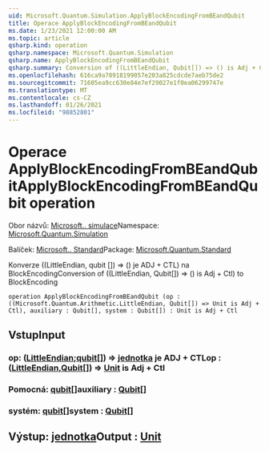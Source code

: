 ```yaml
---
uid: Microsoft.Quantum.Simulation.ApplyBlockEncodingFromBEandQubit
title: Operace ApplyBlockEncodingFromBEandQubit
ms.date: 1/23/2021 12:00:00 AM
ms.topic: article
qsharp.kind: operation
qsharp.namespace: Microsoft.Quantum.Simulation
qsharp.name: ApplyBlockEncodingFromBEandQubit
qsharp.summary: Conversion of ((LittleEndian, Qubit[]) => () is Adj + Ctl) to BlockEncoding
ms.openlocfilehash: 616ca9a78918199057e203a825cdcde7aeb75de2
ms.sourcegitcommit: 71605ea9cc630e84e7ef29027e1f0ea06299747e
ms.translationtype: MT
ms.contentlocale: cs-CZ
ms.lasthandoff: 01/26/2021
ms.locfileid: "98852801"
---
```

# <a name="applyblockencodingfrombeandqubit-operation"></a><span data-ttu-id="8c1b5-102">Operace ApplyBlockEncodingFromBEandQubit</span><span class="sxs-lookup"><span data-stu-id="8c1b5-102">ApplyBlockEncodingFromBEandQubit operation</span></span>

<span data-ttu-id="8c1b5-103">Obor názvů: [Microsoft.. simulace](xref:Microsoft.Quantum.Simulation)</span><span class="sxs-lookup"><span data-stu-id="8c1b5-103">Namespace: [Microsoft.Quantum.Simulation](xref:Microsoft.Quantum.Simulation)</span></span>

<span data-ttu-id="8c1b5-104">Balíček: [Microsoft.. Standard](https://nuget.org/packages/Microsoft.Quantum.Standard)</span><span class="sxs-lookup"><span data-stu-id="8c1b5-104">Package: [Microsoft.Quantum.Standard](https://nuget.org/packages/Microsoft.Quantum.Standard)</span></span>


<span data-ttu-id="8c1b5-105">Konverze ((LittleEndian, qubit []) => () je ADJ + CTL) na BlockEncoding</span><span class="sxs-lookup"><span data-stu-id="8c1b5-105">Conversion of ((LittleEndian, Qubit[]) => () is Adj + Ctl) to BlockEncoding</span></span>

```qsharp
operation ApplyBlockEncodingFromBEandQubit (op : ((Microsoft.Quantum.Arithmetic.LittleEndian, Qubit[]) => Unit is Adj + Ctl), auxiliary : Qubit[], system : Qubit[]) : Unit is Adj + Ctl
```


## <a name="input"></a><span data-ttu-id="8c1b5-106">Vstup</span><span class="sxs-lookup"><span data-stu-id="8c1b5-106">Input</span></span>

### <a name="op--littleendianqubit--unit--is-adj--ctl"></a><span data-ttu-id="8c1b5-107">op: ([LittleEndian](xref:Microsoft.Quantum.Arithmetic.LittleEndian);[qubit](xref:microsoft.quantum.lang-ref.qubit)[]) => [jednotka](xref:microsoft.quantum.lang-ref.unit)  je ADJ + CTL</span><span class="sxs-lookup"><span data-stu-id="8c1b5-107">op : ([LittleEndian](xref:Microsoft.Quantum.Arithmetic.LittleEndian),[Qubit](xref:microsoft.quantum.lang-ref.qubit)[]) => [Unit](xref:microsoft.quantum.lang-ref.unit)  is Adj + Ctl</span></span>




### <a name="auxiliary--qubit"></a><span data-ttu-id="8c1b5-108">Pomocná: [qubit](xref:microsoft.quantum.lang-ref.qubit)[]</span><span class="sxs-lookup"><span data-stu-id="8c1b5-108">auxiliary : [Qubit](xref:microsoft.quantum.lang-ref.qubit)[]</span></span>




### <a name="system--qubit"></a><span data-ttu-id="8c1b5-109">systém: [qubit](xref:microsoft.quantum.lang-ref.qubit)[]</span><span class="sxs-lookup"><span data-stu-id="8c1b5-109">system : [Qubit](xref:microsoft.quantum.lang-ref.qubit)[]</span></span>





## <a name="output--unit"></a><span data-ttu-id="8c1b5-110">Výstup: [jednotka](xref:microsoft.quantum.lang-ref.unit)</span><span class="sxs-lookup"><span data-stu-id="8c1b5-110">Output : [Unit](xref:microsoft.quantum.lang-ref.unit)</span></span>

